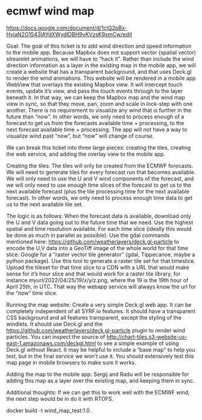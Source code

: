 # ecmwf wind map

https://docs.google.com/document/d/1clQ2pBx-HviaN2O1543lAYdXWydIDBH9vKVzsK9xmCw/edit

Goal:
The goal of this ticket is to add wind direction and speed information to the mobile app.
Because Mapbox does not support vector (spatial vector) streamlet animations, we will have to “hack it”. Rather than include the wind direction information as a layer in the existing map in the mobile app, we will create a website that has a transparent background, and that uses Deck.gl to render the wind animations. This website will be rendered in a mobile app WebView that overlays the existing Mapbox view. It will intercept touch events, update it’s view, and pass the touch events through to the layer beneath it. In that way, we can keep the Mapbox map and the wind map view in sync, so that they move, pan, zoom and scale in lock-step with one another. There is no requirement to visualize any wind that is further in the future than “now”. In other words, we only need to process enough of a forecast to get us from the forecasts available time + processing, to the next forecast available time + processing. The app will not have a way to visualize wind past “now”, but “now” will change of course.

We can break this ticket into three large pieces: creating the tiles, creating the web service, and adding the overlay view to the mobile app.

Creating the tiles:
The tiles will only be created from the ECMWF forecasts. We will need to generate tiles for every forecast run that becomes available. We will only need to use the U and V wind components of the forecast, and we will only need to use enough time slices of the forecast to get us to the next available forecast (plus the tile processing time for the next available forecast). In other words, we only need to process enough time data to get us to the next available tile set.

The logic is as follows:
When the forecast data is available, download only the U and V data going out to the future time that we need. Use the highest spatial and time resolution available.
For each time slice (ideally this would be done as much in parallel as possible):
Use the gdal commands mentioned here: https://github.com/weatherlayers/deck.gl-particle to encode the U,V data into a GeoTiff image of the whole world for that time slice.
Google for a “raster vector tile generator” (gdal, Tippecanoe, maybe a python package). Use this tool to generate a raster tile set for that timeslice. Upload the tileset for that time slice to a CDN with a URL that would make sense for it’s hour slice and that would work for a raster tile library, for instance myurl/2022/04/25/19/x/y/z.png, where the 19 is the 19th hour of April 25th, in UTC. That way the webapp service will always know the url for the “now” time slice.

Running the map website:
Create a very simple Deck.gl web app. It can be completely independent of all SYRF.io features. It should have a transparent CSS background and all features transparent, except the styling of the windlets. It should use Deck.gl and the https://github.com/weatherlayers/deck.gl-particle plugin to render wind particles. You can inspect the source of http://chart-tiles.s3-website-us-east-1.amazonaws.com/deckgl.html to see a simple example of using Deck.gl without React. It may be helpful to include a “base map” to help you test, but in the final service we won’t use it. You should extensively test this map page in mobile browsers to make sure it works.

Adding the map to the mobile app:
Sergij and Radu will be responsible for adding this map as a layer over the existing map, and keeping them in sync.

Additional thoughts:
If we can get this to work well with the ECMWF wind, the next step would be in do it with RTOFS.

docker build -t wind_map_test:1.0 .
